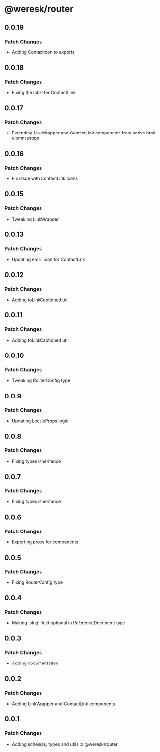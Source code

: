 # @weresk/router

## 0.0.19

### Patch Changes

- Adding ContactIcon to exports

## 0.0.18

### Patch Changes

- Fixing the label for ContactLink

## 0.0.17

### Patch Changes

- Extending LinkWrapper and ContactLink components from native html elemnt props

## 0.0.16

### Patch Changes

- Fix issue with ContactLink icons

## 0.0.15

### Patch Changes

- Tweaking LinkWrapper

## 0.0.13

### Patch Changes

- Updating email icon for ContactLink

## 0.0.12

### Patch Changes

- Adding toLinkCaptioned util

## 0.0.11

### Patch Changes

- Adding toLinkCaptioned util

## 0.0.10

### Patch Changes

- Tweaking RouterConfig type

## 0.0.9

### Patch Changes

- Updating LocaleProps logic

## 0.0.8

### Patch Changes

- Fixing types inheritance

## 0.0.7

### Patch Changes

- Fixing types inheritance

## 0.0.6

### Patch Changes

- Exporting props for components

## 0.0.5

### Patch Changes

- Fixing RouterConfig type

## 0.0.4

### Patch Changes

- Making 'slug' field optional in ReferenceDocument type

## 0.0.3

### Patch Changes

- Adding documentation

## 0.0.2

### Patch Changes

- Adding LinkWrapper and ContactLink components

## 0.0.1

### Patch Changes

- Adding schemas, types and utils to @weresk/router
